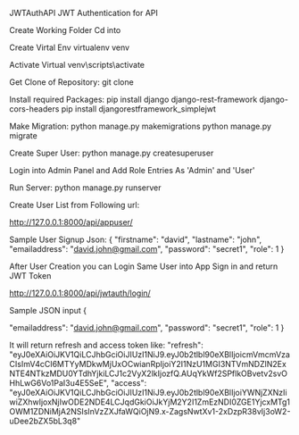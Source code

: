 JWTAuthAPI
JWT Authentication for API

Create Working Folder Cd into

Create Virtal Env
virtualenv venv

Activate Virtual
venv\scripts\activate

Get Clone of Repository:
git clone

Install required Packages:
pip install django django-rest-framework django-cors-headers pip install djangorestframework_simplejwt

Make Migration:
python manage.py makemigrations python manage.py migrate

Create Super User:
python manage.py createsuperuser

Login into Admin Panel and Add Role Entries As 'Admin' and 'User'

Run Server:
python manage.py runserver

Create User List from Following url:

http://127.0.0.1:8000/api/appuser/

Sample User Signup Json:
{ "firstname": "david", "lastname": "john", "emailaddress": "david.john@gmail.com", "password": "secret1", "role": 1 }

After User Creation you can Login Same User into App Sign in and return JWT Token

http://127.0.0.1:8000/api/jwtauth/login/

Sample JSON input
{

"emailaddress": "david.john@gmail.com",
"password": "secret1",
"role": 1
}

It will return refresh and access token like: "refresh": "eyJ0eXAiOiJKV1QiLCJhbGciOiJIUzI1NiJ9.eyJ0b2tlbl90eXBlIjoicmVmcmVzaCIsImV4cCI6MTYyMDkwMjUxOCwianRpIjoiY2I1NzU1MGI3NTVmNDZlN2ExNTE4NTkzMDU0YTdhYjkiLCJ1c2VyX2lkIjozfQ.AUqYkWf2SPflkOBvetv2svOHhLwG6Vo1PaI3u4E5SeE", "access": "eyJ0eXAiOiJKV1QiLCJhbGciOiJIUzI1NiJ9.eyJ0b2tlbl90eXBlIjoiYWNjZXNzIiwiZXhwIjoxNjIwODE2NDE4LCJqdGkiOiJkYjM2Y2I1ZmEzNDI0ZGE1YjcxMTg1OWM1ZDNiMjA2NSIsInVzZXJfaWQiOjN9.x-ZagsNwtXv1-2xDzpR38vIj3oW2-uDee2bZX5bL3q8"
